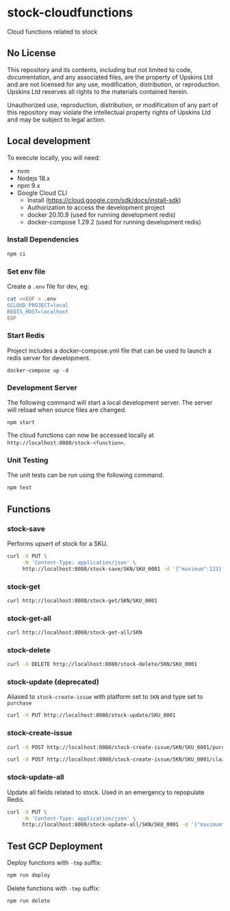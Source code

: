 # stock-cloudfunctions
Cloud functions related to stock

## No License

This repository and its contents, including but not limited to code, documentation, and any associated files, are the property of Upskins Ltd and are not licensed for any use, modification, distribution, or reproduction. Upskins Ltd reserves all rights to the materials contained herein.

Unauthorized use, reproduction, distribution, or modification of any part of this repository may violate the intellectual property rights of Upskins Ltd and may be subject to legal action.

## Local development

To execute locally, you will need:

* nvm
* Nodejs 18.x
* npm 9.x
* Google Cloud CLI
  * Install (https://cloud.google.com/sdk/docs/install-sdk)
  * Authorization to access the development project 
  * docker 20.10.9 (used for running development redis)
  * docker-compose 1.29.2 (used for running development redis)

### Install Dependencies

```bash
npm ci
```

### Set env file

Create a `.env` file for dev, eg:

```bash
cat <<EOF > .env
GCLOUD_PROJECT=local
REDIS_HOST=localhost
EOF
```

### Start Redis

Project includes a docker-compose.yml file that can be used to launch a redis server for development.

```
docker-compose up -d
```

### Development Server

The following command will start a local development server. The server will reload when source files are changed.

```
npm start
```

The cloud functions can now be accessed locally at `http://localhost:8080/stock-<function>`.

### Unit Testing

The unit tests can be run using the following command.

```bash
npm test
```

## Functions

### stock-save

Performs upsert of stock for a SKU.

```bash
curl -X PUT \
     -H 'Content-Type: application/json' \
     http://localhost:8080/stock-save/SKN/SKU_0001 -d '{"maximum":123}'
```

### stock-get

```bash
curl http://localhost:8080/stock-get/SKN/SKU_0001
```

### stock-get-all

```bash
curl http://localhost:8080/stock-get-all/SKN
```

### stock-delete

```bash
curl -X DELETE http://localhost:8080/stock-delete/SKN/SKU_0001
```

### stock-update (deprecated)

Aliased to `stock-create-issue` with platform set to `SKN` and
type set to `purchase` 

```bash
curl -X PUT http://localhost:8080/stock-update/SKU_0001
```

### stock-create-issue

```bash
curl -X POST http://localhost:8080/stock-create-issue/SKN/SKU_0001/purchase
```

```bash
curl -X POST http://localhost:8080/stock-create-issue/SKN/SKU_0001/claim
```

### stock-update-all

Update all fields related to stock. Used in an emergency to repopulate Redis. 

```bash
curl -X PUT \
     -H 'Content-Type: application/json' \
     http://localhost:8080/stock-update-all/SKN/SKU_0001 -d '{"maximum":123}'
```

## Test GCP Deployment

Deploy functions with `-tmp` suffix:

```bash
npm run deploy
```

Delete functions with `-tmp` suffix:

```bash
npm run delete
```
